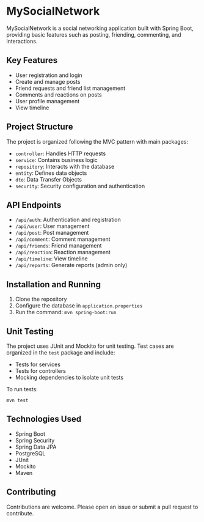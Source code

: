 # MySocialNetwork

MySocialNetwork is a social networking application built with Spring Boot, providing basic features such as posting, friending, commenting, and interactions.

## Key Features

- User registration and login
- Create and manage posts
- Friend requests and friend list management
- Comments and reactions on posts
- User profile management
- View timeline

## Project Structure

The project is organized following the MVC pattern with main packages:

- `controller`: Handles HTTP requests
- `service`: Contains business logic
- `repository`: Interacts with the database
- `entity`: Defines data objects
- `dto`: Data Transfer Objects
- `security`: Security configuration and authentication

## API Endpoints

- `/api/auth`: Authentication and registration
- `/api/user`: User management
- `/api/post`: Post management
- `/api/comment`: Comment management
- `/api/friends`: Friend management
- `/api/reaction`: Reaction management
- `/api/timeline`: View timeline
- `/api/reports`: Generate reports (admin only)

## Installation and Running

1. Clone the repository
2. Configure the database in `application.properties`
3. Run the command: `mvn spring-boot:run`

## Unit Testing

The project uses JUnit and Mockito for unit testing. Test cases are organized in the `test` package and include:

- Tests for services
- Tests for controllers
- Mocking dependencies to isolate unit tests

To run tests:

```
mvn test
```

## Technologies Used

- Spring Boot
- Spring Security
- Spring Data JPA
- PostgreSQL
- JUnit
- Mockito
- Maven

## Contributing

Contributions are welcome. Please open an issue or submit a pull request to contribute.
